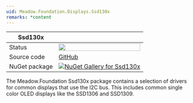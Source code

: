 ```yaml
---
uid: Meadow.Foundation.Displays.Ssd130x
remarks: *content
---
```


| Ssd130x       |             |
|---------------|-------------|
| Status        | <img src="https://img.shields.io/badge/Working-brightgreen" style="width: auto; height: -webkit-fill-available;" /> |
| Source code   | [GitHub](https://github.com/WildernessLabs/Meadow.Foundation/tree/main/Source/Meadow.Foundation.Peripherals/Displays.Ssd130x) |
| NuGet package | <a href="https://www.nuget.org/packages/Meadow.Foundation.Displays.Ssd130x/" target="_blank"><img src="https://img.shields.io/nuget/v/Meadow.Foundation.Displays.Ssd130x.svg?label=Meadow.Foundation.Displays.Ssd130x" alt="NuGet Gallery for Ssd130x" /></a> |

The Meadow.Foundation Ssd130x package contains a selection of drivers for common displays that use the I2C bus. This includes common single color OLED displays like the SSD1306 and SSD1309.